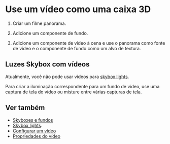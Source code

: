 # Use um vídeo como uma caixa 3D

1. Criar um filme panorama.

2. Adicione um componente de fundo.

3. Adicione um componente de vídeo à cena e use o panorama como fonte de vídeo e o componente de fundo como um alvo de textura.

## Luzes Skybox com vídeos

Atualmente, você não pode usar vídeos para [skybox lights](../graphics/lights-and-shadows/skybox-lights.md).

Para criar a iluminação correspondente para um fundo de vídeo, use uma captura de tela do vídeo ou misture entre várias capturas de tela.

## Ver também

* [Skyboxes e fundos](../graphics/textures/skyboxes-and-backgrounds.md)
* [Skybox lights](../graphics/lights-and-shadows/skybox-lights.md).
* [Configurar um vídeo](set-up-a-video.md)
* [Propriedades do vídeo](video-properties.md)